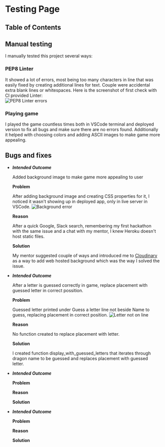 # Testing Page

## **Table of Contents**

## **Manual testing**
I manually tested this project several ways:
### **PEP8 Linter**
It showed a lot of errors, most being too many characters in line that was easily fixed by creating additional lines for text. Couple were accidental extra blank lines or whitespaces. Here is the screenshot of first check with CI provided Linter:<br>
![PEP8 Linter errors](../dragon-guessing-game/docs/screenshots/linter-errors.png)

### **Playing game**
I played the game countless times both in VSCode terminal and deployed version to fix all bugs and make sure there are no errors found. Additionally it helped with choosing colors and adding ASCII images to make game more appealing.

## **Bugs and fixes**
* ***Intended Outcome***

    Added background image to make game more appealing to user

    **Problem**

    After adding background image and creating CSS properties for it, I noticed it wasn't showing up in deployed app, only in live server in VSCode. 
    ![Background error](../dragon-guessing-game/docs/screenshots/background-error.png)

    **Reason**

    After a quick Google, Slack search, remembering my first hackathon with the same issue and a chat with my mentor, I knew Heroku doesn't host static files.

    **Solution**

    My mentor suggested couple of ways and introduced me to [Cloudinary](https://cloudinary.com/) as a way to add web hosted background which was the way I solved the issue.

* ***Intended Outcome***

    After a letter is guessed correctly in game, replace placement with guessed letter in correct possition.

    **Problem**

    Guessed letter printed under Guess a letter line not beside Name to guess, replacing placement in correct position.
    ![Letter not on line](../dragon-guessing-game/docs/screenshots/guessed-letter-not-on-line.png)

    **Reason**

    No function created to replace placement with letter.

    **Solution**

    I created function display_with_guessed_letters that iterates through dragon name to be guessed and replaces placement with guessed letter.

* ***Intended Outcome***

    **Problem**

    **Reason**

    **Solution**

* ***Intended Outcome***

    **Problem**

    **Reason**

    **Solution**